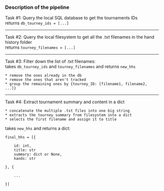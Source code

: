 
### Description of the pipeline

Task #1: Query the local SQL database to get the tournaments IDs  
returns `db_tourney_ids = [...]`

____

Task #2: Query the local filesystem to get all the .txt filenames in the hand history folder  
returns `tourney_filenames = [...]`

____

Task #3: Filter down the list of .txt filenames:  
takes `db_tourney_ids` and `tourney_filenames` and returns `new_hhs`

    * remove the ones already in the db
    * remove the ones that aren't tracked 
    * group the remaining ones by {tourney_ID: [filename1, filename2, ...]}

____
Task #4: Extract tournament summary and content in a dict  

    * concatenate the multiple .txt files into one big string
    * extracts the tourney summary from filesystem into a dict
    * selects the first filename and assign it to title

takes `new_hhs` and returns a dict:
```
final_hhs = [{

    id: int,
    title: str
    summary: dict or None,
    hands: str
    
}, {

    ...

}]
```


